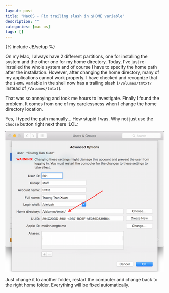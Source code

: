 ```yaml
---
layout: post
title: "MacOS - Fix trailing slash in $HOME variable"
description: ""
categories: [mac os]
tags: []
---
```

{% include JB/setup %}

On my Mac, I always have 2 different partitions, one for installing the system
and the other one for my home directory. Today, I've just re-installed the whole
system and of course I have to specify the home path after the installation.
However, after changing the home directory, many of my applications cannot work
properly. I have checked and recognize that the `$HOME` variable in the shell
now has a trailing slash (`/Volumes/tmtxt/` instead of `/Volumes/tmtxt`).

That was so annoying and took me hours to investigate. Finally I found the
problem. It comes from one of my carelessness when I change the home directory
location.

Yes, I typed the path manually... How stupid I was. Why not just use the
`Choose` button right next there :LOL:

![Alt Text](/files/2014-11-28-mac-home-trailing-slash/user.png )

Just change it to another folder, restart the computer and change back to the
right home folder. Everything will be fixed automatically.

<!-- more -->
